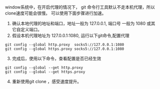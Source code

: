 window系统中，在开启代理的情况下，
git 命令行工具默认不走本机代理，所以clone速度可能会很慢。
可以使用下面步骤进行加速。
1. 确认本地代理的地址和端口，地址一般为 127.0.0.1, 端口号 一般为 1080 或其它自定义端口。
2. 假设本机代理地址为 127.0.0.1:1080, 运行以下git命令,配置代理

```
git config --global http.proxy  socks5://127.0.0.1:1080
git config --global https.proxy socks5://127.0.0.1:1080
```

3. 完成后，使用以下命令，查看配置是否已经生效
```
git config --global --get http.proxy
git config --global --get https.proxy
```
4. 重新使用git clone ，感受速度提升。
